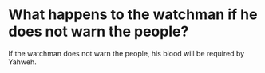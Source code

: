 # What happens to the watchman if he does not warn the people?

If the watchman does not warn the people, his blood will be required by Yahweh.
